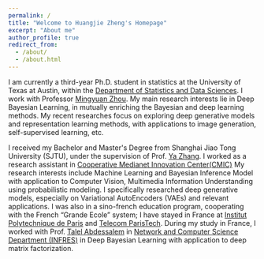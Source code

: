 ```yaml
---
permalink: /
title: "Welcome to Huangjie Zheng's Homepage"
excerpt: "About me"
author_profile: true
redirect_from:
  - /about/
  - /about.html
---
```



I am currently a third-year Ph.D. student in statistics at the University of Texas at Austin, within the [Department of Statistics and Data Sciences](https://stat.utexas.edu/). I work with Professor [Mingyuan Zhou](https://mingyuanzhou.github.io/). My main research interests lie in Deep Bayesian Learning, in mutually enriching the Bayesian and deep learning methods. My recent researches focus on exploring deep generative models and representation learning methods, with applications to image generation, self-supervised learning, etc. 

I received my Bachelor and Master's Degree from Shanghai Jiao Tong University (SJTU), under the supervision of Prof. [Ya Zhang](https://ir.sjtu.edu.cn:18080/~yazhang/). I worked as a research assistant in [Cooperative Medianet Innovation Center(CMIC)](https://cmic.sjtu.edu.cn/EN/Default.aspx)
My research interests include Machine Learning and Bayesian Inference Model with application to Computer Vision, Multimedia Information Understanding using probabilistic modeling. I specifically researched deep generative models, especially on Variational AutoEncoders (VAEs) and relevant applications. I was also in a sino-french education program, cooperating with the French “Grande Ecole” system; I have stayed in France at [Institut Polytechnique de Paris](https://www.ip-paris.fr/en) and [Telecom ParisTech](https://www.telecom-paristech.fr/eng). During my study in France, I worked with Prof. [Talel Abdessalem](https://bdmi.wp.imt.fr/holder/) in [Network and Computer Science Department (INFRES)](https://www.infres.telecom-paristech.fr/wp/) in Deep Bayesian Learning with application to deep matrix factorization.





